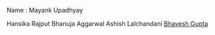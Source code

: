 
Name : Mayank Upadhyay

Hansika Rajput
Bhanuja Aggarwal
Ashish Lalchandani
[Bhavesh Gupta](https://github.com/bhavesh-g)
